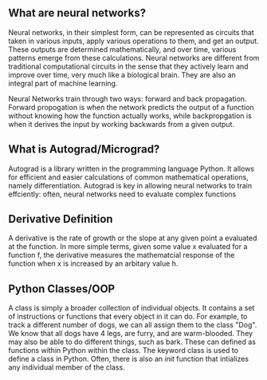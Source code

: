 ## What are neural networks?
Neural networks, in their simplest form, can be represented as circuits that taken in various inputs, apply various operations to them, and get an output. These outputs are determined mathematically, and over time, various patterns emerge from these calculations. Neural networks are different from traditional computational circuits in the sense that they actively learn and improve over time, very much like a biological brain. They are also an integral part of machine learning. 

Neural Networks train through two ways: forward and back propagation. Forward propogation is when the network predicts the output of a function without knowing how the function actually works, while backpropgation is when it derives the input by working backwards from a given output.

## What is Autograd/Micrograd?
Autograd is a library written in the programming language Python. It allows for efficient and easier calculations of common mathematical operations, namely differentiation. Autograd is key in allowing neural networks to train effciently: often, neural networks need to evaluate complex functions 

## Derivative Definition
A derivative is the rate of growth or the slope at any given point a evaluated at the function. In more simple terms, given some value x evaluated for a function f, the derivative measures the mathematcial response of the function when x is increased by an arbitary value h.



## Python Classes/OOP
A class is simply a broader collection of individual objects. It contains a set of instructions or functions that every object in it can do. For example, to track a different number of dogs, we can all assign them to the class "Dog". We know that all dogs have 4 legs, are furry, and are warm-blooded. They may also be able to do different things, such as bark. These can defined as functions within Python within the class. 
The keyword class is used to define a class in Python. Often, there is also an _init_ function that intializes any individual member of the class. 
